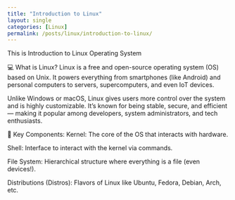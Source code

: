 ```yaml
---
title: "Introduction to Linux"
layout: single
categories: [Linux]
permalink: /posts/linux/introduction-to-linux/
---
```



This is Introduction to Linux Operating System

💻 What is Linux?
Linux is a free and open-source operating system (OS) based on Unix. It powers everything from smartphones (like Android) and personal computers to servers, supercomputers, and even IoT devices.

Unlike Windows or macOS, Linux gives users more control over the system and is highly customizable. It’s known for being stable, secure, and efficient — making it popular among developers, system administrators, and tech enthusiasts.

🧱 Key Components:
Kernel: The core of the OS that interacts with hardware.

Shell: Interface to interact with the kernel via commands.

File System: Hierarchical structure where everything is a file (even devices!).

Distributions (Distros): Flavors of Linux like Ubuntu, Fedora, Debian, Arch, etc.